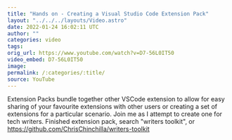 ```yaml
---
title: "Hands on - Creating a Visual Studio Code Extension Pack"
layout: "../../../layouts/Video.astro"
date: 2022-01-24 16:02:11 UTC
author: ""
categories: video
tags: 
orig_url: https://www.youtube.com/watch?v=D7-56L0IT50
video_embed: D7-56L0IT50
image:
permalink: /:categories/:title/
source: YouTube
---
```

Extension Packs bundle together other VSCode extension to allow for easy sharing of your favourite extensions with other users or creating a set of extensions for a particular scenario. Join me as I attempt to create one for tech writers. Finished extension pack, search "writers toolkit", or https://github.com/ChrisChinchilla/writers-toolkit